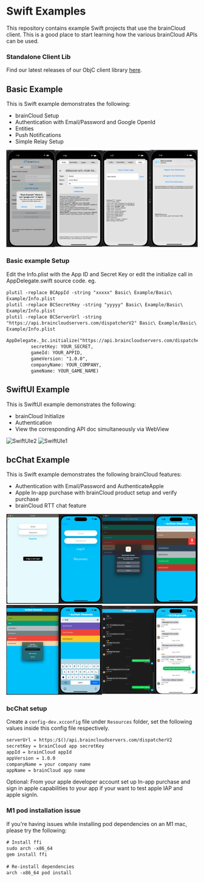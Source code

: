 # Swift Examples

This repository contains example Swift projects that use the brainCloud client. This is a good place to start learning how the various brainCloud APIs can be used.

### Standalone Client Lib

Find our latest releases of our ObjC client library [here](https://github.com/getbraincloud/braincloud-objc).

## Basic Example

This is Swift example demonstrates the following:

- brainCloud Setup
- Authentication with Email/Password and Google OpenId
- Entities
- Push Notifications
- Simple Relay Setup

![Basic](screenshots/Basic.png?raw=true "Basic")

### Basic example Setup

Edit the Info.plist with the App ID and Secret Key or edit the initialize call in AppDelegate.swift source code.
eg.

```
plutil -replace BCAppId -string "xxxxx" Basic\ Example/Basic\ Example/Info.plist
plutil -replace BCSecretKey -string "yyyyy" Basic\ Example/Basic\ Example/Info.plist
plutil -replace BCServerUrl -string "https://api.braincloudservers.com/dispatcherV2" Basic\ Example/Basic\ Example/Info.plist
```

```
AppDelegate._bc.initialize("https://api.braincloudservers.com/dispatcherv2",
         secretKey: YOUR_SECRET,
         gameId: YOUR_APPID,
         gameVersion: "1.0.0",
         companyName: YOUR_COMPANY,
         gameName: YOUR_GAME_NAME)
```

## SwiftUI Example

This is SwiftUI example demonstrates the following:

- brainCloud Initialize
- Authentication
- View the corresponding API doc simultaneously via WebView

![SwiftUIe2](screenshots/SwiftUI2.png?raw=true "SwiftUIe2")
![SwiftUIe1](screenshots/SwiftUI1.png?raw=true "SwiftUIe1")


## bcChat Example

This is Swift example demonstrates the following brainCloud features:

- Authentication with Email/Password and AuthenticateApple
- Apple In-app purchase with brainCloud product setup and verify purchase
- brainCloud RTT chat feature

![bcChat1](screenshots/bcChat1.png?raw=true "bcChat1")
![bcChat2](screenshots/bcChat2.png?raw=true "bcChat2")

### bcChat setup

Create a `config-dev.xcconfig` file under `Resources` folder, set the following values inside this config file respectively.

```
serverUrl = https:/$()/api.braincloudservers.com/dispatcherV2
secretKey = brainCloud app secretKey
appId = brainCloud appId
appVersion = 1.0.0
companyName = your company name
appName = brainCloud app name
```

Optional: From your apple developer account set up In-app purchase and sign in apple capabilities to your app if your want to test apple IAP and apple signIn.

### M1 pod installation issue
If you're having issues while installing pod dependencies on an M1 mac, please try the following:
```shell
# Install ffi
sudo arch -x86_64
gem install ffi

# Re-install dependencies
arch -x86_64 pod install
```

